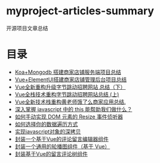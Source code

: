 # myproject-articles-summary
开源项目文章总结

# 目录

- [Koa+Mongodb 搭建商家店铺服务端项目总结](https://github.com/konglingwen94/myproject-articles-summary/blob/master/Koa%2BMongodb%20%E6%90%AD%E5%BB%BA%E5%95%86%E5%AE%B6%E5%BA%97%E9%93%BA%E6%9C%8D%E5%8A%A1%E7%AB%AF%E9%A1%B9%E7%9B%AE%E6%80%BB%E7%BB%93.md)
- [Vue+ElementUI搭建商家店铺管理后台项目总结](https://github.com/konglingwen94/myproject-articles-summary/blob/master/Vue%2BElementUI%E6%90%AD%E5%BB%BA%E5%95%86%E5%AE%B6%E5%BA%97%E9%93%BA%E7%AE%A1%E7%90%86%E5%90%8E%E5%8F%B0%E9%A1%B9%E7%9B%AE%E6%80%BB%E7%BB%93.md)
- [Vue全新重构升级字节跳动招聘网站 总结（下）](https://github.com/konglingwen94/myproject-articles-summary/blob/master/Vue%E5%85%A8%E6%96%B0%E9%87%8D%E6%9E%84%E5%8D%87%E7%BA%A7%E5%AD%97%E8%8A%82%E8%B7%B3%E5%8A%A8%E6%8B%9B%E8%81%98%E7%BD%91%E7%AB%99%20%E6%80%BB%E7%BB%93%EF%BC%88%E4%B8%8B%EF%BC%89.md)
- [Vue全栈技术重构字节跳动招聘网站总结 (上)](https://github.com/konglingwen94/myproject-articles-summary/blob/master/Vue%E5%85%A8%E6%A0%88%E6%8A%80%E6%9C%AF%E9%87%8D%E6%9E%84%E5%AD%97%E8%8A%82%E8%B7%B3%E5%8A%A8%E6%8B%9B%E8%81%98%E7%BD%91%E7%AB%99%E6%80%BB%E7%BB%93%20(%E4%B8%8A).md)
- [Vue全新技术栈重构黄老师饿了么商家应用总结.](https://github.com/konglingwen94/myproject-articles-summary/blob/master/Vue%E5%85%A8%E6%96%B0%E6%8A%80%E6%9C%AF%E6%A0%88%E9%87%8D%E6%9E%84%E9%BB%84%E8%80%81%E5%B8%88%E9%A5%BF%E4%BA%86%E4%B9%88%E5%95%86%E5%AE%B6%E5%BA%94%E7%94%A8%E6%80%BB%E7%BB%93.md)
- [深入掌握 javascript 中的 this 能帮助我们做什么？](https://github.com/konglingwen94/myproject-articles-summary/blob/master/%20%E6%B7%B1%E5%85%A5%E6%8E%8C%E6%8F%A1%20javascript%20%E4%B8%AD%E7%9A%84%20this%20%E8%83%BD%E5%B8%AE%E5%8A%A9%E6%88%91%E4%BB%AC%E5%81%9A%E4%BB%80%E4%B9%88%EF%BC%9F.md)
- [如何手动实现 DOM 元素的 Resize 事件侦听器](https://github.com/konglingwen94/myproject-articles-summary/blob/master/%E5%A6%82%E4%BD%95%E6%89%8B%E5%8A%A8%E5%AE%9E%E7%8E%B0%20DOM%20%E5%85%83%E7%B4%A0%E7%9A%84%20Resize%20%E4%BA%8B%E4%BB%B6%E4%BE%A6%E5%90%AC%E5%99%A8.md)
- [如何选择你的数据遍历方式](https://github.com/konglingwen94/myproject-articles-summary/blob/master/%E5%A6%82%E4%BD%95%E9%80%89%E6%8B%A9%E4%BD%A0%E7%9A%84%E6%95%B0%E6%8D%AE%E9%81%8D%E5%8E%86%E6%96%B9%E5%BC%8F.md)
- [实现javascript对象的深拷贝](https://github.com/konglingwen94/myproject-articles-summary/blob/master/%E5%AE%9E%E7%8E%B0javascript%E5%AF%B9%E8%B1%A1%E7%9A%84%E6%B7%B1%E6%8B%B7%E8%B4%9D.md)
- [封装一个基于Vue的评论留言编辑器组件](https://github.com/konglingwen94/myproject-articles-summary/blob/master/%E5%B0%81%E8%A3%85%E4%B8%80%E4%B8%AA%E5%9F%BA%E4%BA%8EVue%E7%9A%84%E8%AF%84%E8%AE%BA%E7%95%99%E8%A8%80%E7%BC%96%E8%BE%91%E5%99%A8%E7%BB%84%E4%BB%B6.md)
- [封装一个通用的轮播图组件（基于 Vue）](https://github.com/konglingwen94/myproject-articles-summary/blob/master/%E5%B0%81%E8%A3%85%E4%B8%80%E4%B8%AA%E9%80%9A%E7%94%A8%E7%9A%84%E8%BD%AE%E6%92%AD%E5%9B%BE%E7%BB%84%E4%BB%B6%EF%BC%88%E5%9F%BA%E4%BA%8E%20Vue%EF%BC%89.md)
- [封装基于Vue的留言评论树组件](https://github.com/konglingwen94/myproject-articles-summary/blob/master/%E5%B0%81%E8%A3%85%E5%9F%BA%E4%BA%8EVue%E7%9A%84%E7%95%99%E8%A8%80%E8%AF%84%E8%AE%BA%E6%A0%91%E7%BB%84%E4%BB%B6.md)
